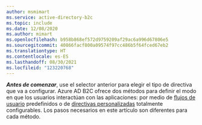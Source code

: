 ```yaml
---
author: msmimart
ms.service: active-directory-b2c
ms.topic: include
ms.date: 12/08/2020
ms.author: mimart
ms.openlocfilehash: b958b868ef572d9759209af29ac6a996d67806e5
ms.sourcegitcommit: 40866facf800a09574f97cc486b5f64fced67eb2
ms.translationtype: HT
ms.contentlocale: es-ES
ms.lasthandoff: 08/30/2021
ms.locfileid: "123220768"
---
```

***Antes de comenzar***, use el selector anterior para elegir el tipo de directiva que va a configurar. Azure AD B2C ofrece dos métodos para definir el modo en que los usuarios interactúan con las aplicaciones: por medio de [flujos de usuario](../articles/active-directory-b2c/user-flow-overview.md) predefinidos o de [directivas personalizadas](../articles/active-directory-b2c/custom-policy-overview.md) totalmente configurables. Los pasos necesarios en este artículo son diferentes para cada método.  
